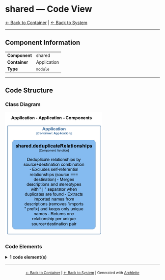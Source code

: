 # shared — Code View

[← Back to Container](./default-container.md) | [← Back to System](./README.md)

---

## Component Information

<table>
<tbody>
<tr>
<td><strong>Component</strong></td>
<td>shared</td>
</tr>
<tr>
<td><strong>Container</strong></td>
<td>Application</td>
</tr>
<tr>
<td><strong>Type</strong></td>
<td><code>module</code></td>
</tr>
</tbody>
</table>

---

## Code Structure

### Class Diagram

![Class Diagram](./diagrams/structurizr-Classes_default_container__shared.png)

### Code Elements

<details>
<summary><strong>1 code element(s)</strong></summary>



#### Functions

##### `deduplicateRelationships()`

Deduplicate relationships by source+destination combination
- Excludes self-referential relationships (source === destination)
- Merges descriptions and stereotypes with " | " separator when duplicates are found
- Extracts imported names from descriptions (removes "imports " prefix) and keeps only unique names
- Returns one relationship per unique source+destination pair

<table>
<tbody>
<tr>
<td><strong>Type</strong></td>
<td><code>function</code></td>
</tr>
<tr>
<td><strong>Visibility</strong></td>
<td><code>public</code></td>
</tr>
<tr>
<td><strong>Returns</strong></td>
<td><code>z.infer<any>[]</code></td>
</tr>
<tr>
<td><strong>Location</strong></td>
<td><code>C:/Users/chris/git/archlette/src/extractors/builtin/shared/relationship-utils.ts:15</code></td>
</tr>
</tbody>
</table>

**Parameters:**

- `relationships`: <code>z.infer<any>[]</code>

---

</details>

---

<div align="center">
<sub><a href="./default-container.md">← Back to Container</a> | <a href="./README.md">← Back to System</a> | Generated with <a href="https://github.com/chrislyons-dev/archlette">Archlette</a></sub>
</div>
